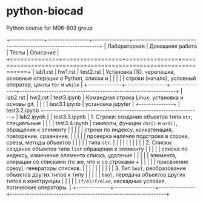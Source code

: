 # python-biocad
Python course for M06-803 group


+--------------+-----------------+---------------+----------------------------------------------------------------+
| Лабораторная | Домашняя работа | Тесты         | Описание                                                       |
+==============+=================+===============+================================================================+
| lab1.rst     | hw1.rst         | test2.rst     | Установка ПО, черепашка, основные операции в Python, списки и  |
|              |                 |               | строки (начало), условный оператор, циклы ``for`` и ``while``  |
+--------------+-----------------+---------------+----------------------------------------------------------------+
| lab2.rst     | hw2.rst         | test3.ipynb   | Командная строка Linux, установка и основы git,                |
|              |                 | test3.1.ipynb | установка jupyter                                              |
+--------------+                 | test3.2.ipynb +----------------------------------------------------------------+
| lab2.ipynb   |                 | test3.3.ipynb | 1. Строки: создание объектов типа ``str``, специальные         |
|              |                 | test3.4.ipynb | символы, функции ``chr()`` и ``ord()``, обращение к элементу   |
|              |                 |               | строки по индексу, конкатенация, повторение, сравнение,        |
|              |                 |               | проверка наличия подстроки в строке, срезы, методы объектов    |
|              |                 |               | типа ``str``.                                                  |
|              |                 |               |                                                                |
|              |                 |               | 2. Списки: создание объектов типа `list` обращение к элементу  |
|              |                 |               | списка по индексу, изменение элемента списка, удаление         |
|              |                 |               | элемента, операции со списками (то же, что и со строками +     |
|              |                 |               | присвоение срезу), генераторы списков.                         |
|              |                 |               |                                                                |
|              |                 |               | 3. Тип ``bool``, реобразование объектов других типов к типу    |
|              |                 |               | ``bool``, передача объектов других типов в конструкции         |
|              |                 |               | ``if/elif/else``, каскадные условия, логические операторы.     |
+--------------+-----------------+---------------+----------------------------------------------------------------+
